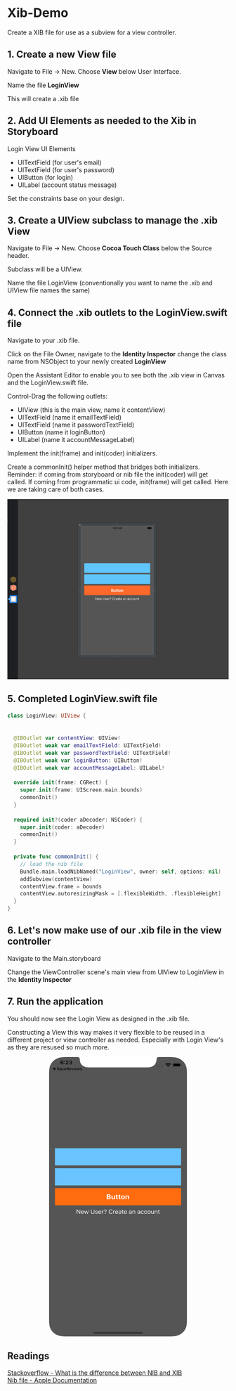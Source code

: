 # Xib-Demo
Create a XIB file for use as a subview for a view controller. 


## 1. Create a new View file 

Navigate to File -> New. Choose **View** below User Interface. 

Name the file **LoginView**  

This will create a .xib file 

## 2. Add UI Elements as needed to the Xib in Storyboard

Login View UI Elements 
- UITextField (for user's email) 
- UITextField (for user's password) 
- UIButton (for login) 
- UILabel (account status message) 

Set the constraints base on your design. 

## 3. Create a UIView subclass to manage the .xib View 

Navigate to File -> New. Choose **Cocoa Touch Class** below the Source header.

Subclass will be a UIView. 

Name the file LoginView (conventionally you want to name the .xib and UIView file names the same)

## 4. Connect the .xib outlets to the LoginView.swift file

Navigate to your .xib file. 

Click on the File Owner, navigate to the **Identity Inspector** change the class name from NSObject to your newly created **LoginView**   

Open the Assistant Editor to enable you to see both the .xib view in Canvas and the LoginView.swift file. 

Control-Drag the following outlets: 
- UIView (this is the main view, name it contentView) 
- UITextField (name it emailTextField) 
- UITextField (name it passwordTextField) 
- UIButton (name it loginButton) 
- UILabel (name it accountMessageLabel) 

Implement the init(frame) and init(coder) initializers. 

Create a commonInit() helper method that bridges both initializers. Reminder: if coming from storyboard or nib file the init(coder) will get called. If coming from programmatic ui code, init(frame) will get called. Here we are taking care of both cases. 

![xib file](https://github.com/alexpaul/Xib-Demo/blob/master/Images/xib-file.png)     

## 5. Completed LoginView.swift file 

```swift 
class LoginView: UIView {
  
  
  @IBOutlet var contentView: UIView!
  @IBOutlet weak var emailTextField: UITextField!
  @IBOutlet weak var passwordTextField: UITextField!
  @IBOutlet weak var loginButton: UIButton!
  @IBOutlet weak var accountMessageLabel: UILabel!
  
  override init(frame: CGRect) {
    super.init(frame: UIScreen.main.bounds)
    commonInit()
  }
  
  required init?(coder aDecoder: NSCoder) {
    super.init(coder: aDecoder)
    commonInit()
  }
  
  private func commonInit() {
    // load the nib file
    Bundle.main.loadNibNamed("LoginView", owner: self, options: nil)
    addSubview(contentView)
    contentView.frame = bounds
    contentView.autoresizingMask = [.flexibleWidth, .flexibleHeight]
  }
}
```

## 6. Let's now make use of our .xib file in the view controller 

Navigate to the Main.storyboard 

Change the ViewController scene's main view from UIView to LoginView in the **Identity Inspector**   

## 7. Run the application 

You should now see the Login View as designed in the .xib file. 

Constructing a View this way makes it very flexible to be reused in a different project or view controller as needed. Especially with Login View's as they are resused so much more. 

<p align="center">
  <img src="https://github.com/alexpaul/Xib-Demo/blob/master/Images/xib-demo.png" width="314" height="636" />
</p> 

## Readings 

[Stackoverflow - What is the difference between NIB and XIB](https://stackoverflow.com/questions/3726400/what-is-the-difference-between-nib-and-xib-interface-builder-file-formats)   
[Nib file - Apple Documentation](https://developer.apple.com/library/archive/documentation/General/Conceptual/DevPedia-CocoaCore/NibFile.html)      
